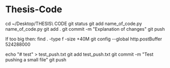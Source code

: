 # Thesis-Code

cd ~/Desktop/THESIS\ CODE
git status
git add name_of_code.py name_of_code.py
git add .
git commit -m "Explanation of changes"
git push

If too big then:
find . -type f -size +40M
git config --global http.postBuffer 524288000

echo "# test" > test_push.txt
git add test_push.txt
git commit -m "Test pushing a small file"
git push
